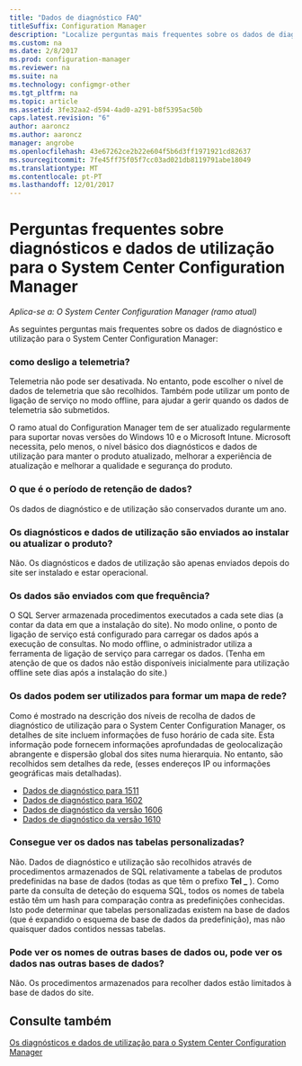 ```yaml
---
title: "Dados de diagnóstico FAQ"
titleSuffix: Configuration Manager
description: "Localize perguntas mais frequentes sobre os dados de diagnóstico e utilização para o System Center Configuration Manager."
ms.custom: na
ms.date: 2/8/2017
ms.prod: configuration-manager
ms.reviewer: na
ms.suite: na
ms.technology: configmgr-other
ms.tgt_pltfrm: na
ms.topic: article
ms.assetid: 3fe32aa2-d594-4ad0-a291-b8f5395ac50b
caps.latest.revision: "6"
author: aaroncz
ms.author: aaroncz
manager: angrobe
ms.openlocfilehash: 43e67262ce2b22e604f5b6d3ff1971921cd82637
ms.sourcegitcommit: 7fe45ff75f05f7cc03ad021db8119791abe18049
ms.translationtype: MT
ms.contentlocale: pt-PT
ms.lasthandoff: 12/01/2017
---
```

# <a name="frequently-asked-questions-about-diagnostics-and-usage-data-for-system-center-configuration-manager"></a>Perguntas frequentes sobre diagnósticos e dados de utilização para o System Center Configuration Manager

*Aplica-se a: O System Center Configuration Manager (ramo atual)*

As seguintes perguntas mais frequentes sobre os dados de diagnóstico e utilização para o System Center Configuration Manager:  

###  <a name="bkmk_off"></a> como desligo a telemetria?  
Telemetria não pode ser desativada. No entanto, pode escolher o nível de dados de telemetria que são recolhidos. Também pode utilizar um ponto de ligação de serviço no modo offline, para ajudar a gerir quando os dados de telemetria são submetidos.

O ramo atual do Configuration Manager tem de ser atualizado regularmente para suportar novas versões do Windows 10 e o Microsoft Intune. Microsoft necessita, pelo menos, o nível básico dos diagnósticos e dados de utilização para manter o produto atualizado, melhorar a experiência de atualização e melhorar a qualidade e segurança do produto.

###  <a name="bkmk_retention"></a> O que é o período de retenção de dados?  
 Os dados de diagnóstico e de utilização são conservados durante um ano.  

###  <a name="bkmk_update"></a> Os diagnósticos e dados de utilização são enviados ao instalar ou atualizar o produto?  
 Não. Os diagnósticos e dados de utilização são apenas enviados depois do site ser instalado e estar operacional.  

###  <a name="bkmk_frequency"></a> Os dados são enviados com que frequência?  
 O SQL Server armazenada procedimentos executados a cada sete dias (a contar da data em que a instalação do site). No modo online, o ponto de ligação de serviço está configurado para carregar os dados após a execução de consultas. No modo offline, o administrador utiliza a ferramenta de ligação de serviço para carregar os dados. (Tenha em atenção de que os dados não estão disponíveis inicialmente para utilização offline sete dias após a instalação do site.)  

###  <a name="bkmk_network"></a> Os dados podem ser utilizados para formar um mapa de rede?  
 Como é mostrado na descrição dos níveis de recolha de dados de diagnóstico de utilização para o System Center Configuration Manager, os detalhes de site incluem informações de fuso horário de cada site. Esta informação pode fornecem informações aprofundadas de geolocalização abrangente e dispersão global dos sites numa hierarquia. No entanto, são recolhidos sem detalhes da rede, (esses endereços IP ou informações geográficas mais detalhadas).
 - [Dados de diagnóstico para 1511](/sccm/core/plan-design/diagnostics/levels-of-diagnostic-usage-data-collection-1511)
 - [Dados de diagnóstico para 1602](/sccm/core/plan-design/diagnostics/levels-of-diagnostic-usage-data-collection-1602)
 - [Dados de diagnóstico da versão 1606](/sccm/core/plan-design/diagnostics/levels-of-diagnostic-usage-data-collection-1606)
 - [Dados de diagnóstico da versão 1610](/sccm/core/plan-design/diagnostics/levels-of-diagnostic-usage-data-collection-1610)


###  <a name="bkmk_tables"></a> Consegue ver os dados nas tabelas personalizadas?  
 Não. Dados de diagnóstico e utilização são recolhidos através de procedimentos armazenados de SQL relativamente a tabelas de produtos predefinidas na base de dados (todas as que têm o prefixo **Tel _** ). Como parte da consulta de deteção do esquema SQL, todos os nomes de tabela estão têm um hash para comparação contra as predefinições conhecidas. Isto pode determinar que tabelas personalizadas existem na base de dados (que é expandido o esquema de base de dados da predefinição), mas não quaisquer dados contidos nessas tabelas.  

###  <a name="bkmk_databases"></a>Pode ver os nomes de outras bases de dados ou, pode ver os dados nas outras bases de dados?  
 Não. Os procedimentos armazenados para recolher dados estão limitados à base de dados do site.  

## <a name="see-also"></a>Consulte também  
 [Os diagnósticos e dados de utilização para o System Center Configuration Manager](../../core/plan-design/diagnostics/diagnostics-and-usage-data.md)
